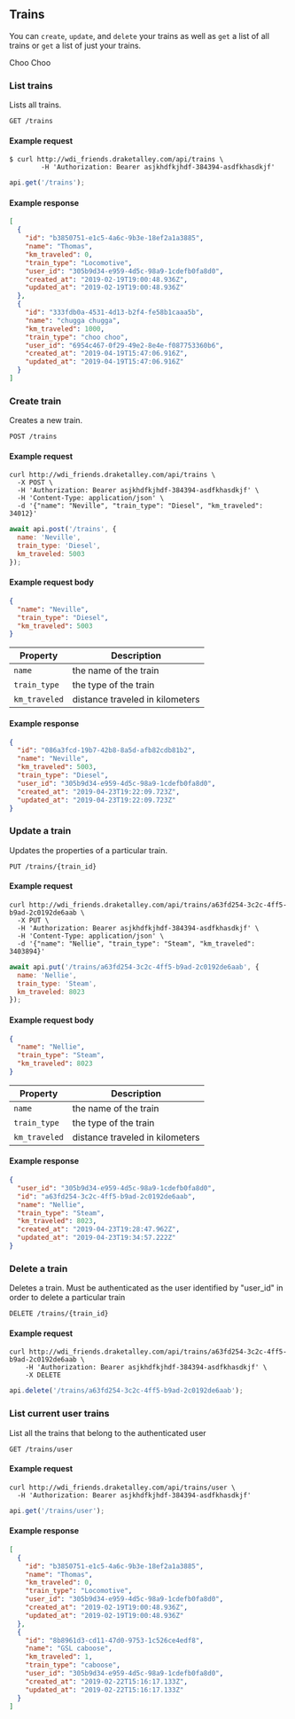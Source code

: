 ## Trains


You can `create`, `update`, and `delete` your trains as well as `get` a list of all trains or `get` a list of just your trains.


Choo Choo

### List trains

Lists all trains.  

```endpoint
GET /trains
```

#### Example request

```curl
$ curl http://wdi_friends.draketalley.com/api/trains \
		-H 'Authorization: Bearer asjkhdfkjhdf-384394-asdfkhasdkjf'
```


```javascript
api.get('/trains');
```


#### Example response

```json
[
  {
    "id": "b3850751-e1c5-4a6c-9b3e-18ef2a1a3885",
    "name": "Thomas",
    "km_traveled": 0,
    "train_type": "Locomotive",
    "user_id": "305b9d34-e959-4d5c-98a9-1cdefb0fa8d0",
    "created_at": "2019-02-19T19:00:48.936Z",
    "updated_at": "2019-02-19T19:00:48.936Z"
  },
  {
    "id": "333fdb0a-4531-4d13-b2f4-fe58b1caaa5b",
    "name": "chugga chugga",
    "km_traveled": 1000,
    "train_type": "choo choo",
    "user_id": "6954c467-0f29-49e2-8e4e-f087753360b6",
    "created_at": "2019-04-19T15:47:06.916Z",
    "updated_at": "2019-04-19T15:47:06.916Z"
  }
]
```

### Create train

Creates a new train.

```endpoint
POST /trains
```

#### Example request

```curl
curl http://wdi_friends.draketalley.com/api/trains \
  -X POST \
  -H 'Authorization: Bearer asjkhdfkjhdf-384394-asdfkhasdkjf' \
  -H 'Content-Type: application/json' \
  -d '{"name": "Neville", "train_type": "Diesel", "km_traveled": 34012}'
```



```javascript
await api.post('/trains', {
  name: 'Neville',
  train_type: 'Diesel',
  km_traveled: 5003
});
```



#### Example request body

```json
{
  "name": "Neville",
  "train_type": "Diesel",
  "km_traveled": 5003
}
```

Property | Description
---|---
`name` | the name of the train
`train_type` | the type of the train
`km_traveled` | distance traveled in kilometers

#### Example response

```json
{
  "id": "086a3fcd-19b7-42b8-8a5d-afb82cdb81b2",
  "name": "Neville",
  "km_traveled": 5003,
  "train_type": "Diesel",
  "user_id": "305b9d34-e959-4d5c-98a9-1cdefb0fa8d0",
  "created_at": "2019-04-23T19:22:09.723Z",
  "updated_at": "2019-04-23T19:22:09.723Z"
}
```


### Update a train

Updates the properties of a particular train.

```endpoint
PUT /trains/{train_id}
```

#### Example request

```curl
curl http://wdi_friends.draketalley.com/api/trains/a63fd254-3c2c-4ff5-b9ad-2c0192de6aab \
  -X PUT \
  -H 'Authorization: Bearer asjkhdfkjhdf-384394-asdfkhasdkjf' \
  -H 'Content-Type: application/json' \
  -d '{"name": "Nellie", "train_type": "Steam", "km_traveled": 3403894}'
```



```javascript
await api.put('/trains/a63fd254-3c2c-4ff5-b9ad-2c0192de6aab', {
  name: 'Nellie',
  train_type: 'Steam',
  km_traveled: 8023
});
```

#### Example request body

```json
{
  "name": "Nellie",
  "train_type": "Steam",
  "km_traveled": 8023
}
```

Property | Description
---|---
`name` | the name of the train
`train_type` | the type of the train
`km_traveled` | distance traveled in kilometers

#### Example response

```json
{
  "user_id": "305b9d34-e959-4d5c-98a9-1cdefb0fa8d0",
  "id": "a63fd254-3c2c-4ff5-b9ad-2c0192de6aab",
  "name": "Nellie",
  "train_type": "Steam",
  "km_traveled": 8023,
  "created_at": "2019-04-23T19:28:47.962Z",
  "updated_at": "2019-04-23T19:34:57.222Z"
}
```

### Delete a train

Deletes a train.  Must be authenticated as the user identified by "user_id" in order to delete a particular train

```endpoint
DELETE /trains/{train_id}
```

#### Example request

```curl
curl http://wdi_friends.draketalley.com/api/trains/a63fd254-3c2c-4ff5-b9ad-2c0192de6aab \
	-H 'Authorization: Bearer asjkhdfkjhdf-384394-asdfkhasdkjf' \
	-X DELETE 
```



```javascript
api.delete('/trains/a63fd254-3c2c-4ff5-b9ad-2c0192de6aab');
```


### List current user trains

List all the trains that belong to the authenticated user

```endpoint
GET /trains/user
```

#### Example request

```curl
curl http://wdi_friends.draketalley.com/api/trains/user \
  -H 'Authorization: Bearer asjkhdfkjhdf-384394-asdfkhasdkjf'
```



```javascript
api.get('/trains/user');
```

#### Example response

```json
[
  {
    "id": "b3850751-e1c5-4a6c-9b3e-18ef2a1a3885",
    "name": "Thomas",
    "km_traveled": 0,
    "train_type": "Locomotive",
    "user_id": "305b9d34-e959-4d5c-98a9-1cdefb0fa8d0",
    "created_at": "2019-02-19T19:00:48.936Z",
    "updated_at": "2019-02-19T19:00:48.936Z"
  },
  {
    "id": "8b8961d3-cd11-47d0-9753-1c526ce4edf8",
    "name": "GSL caboose",
    "km_traveled": 1,
    "train_type": "caboose",
    "user_id": "305b9d34-e959-4d5c-98a9-1cdefb0fa8d0",
    "created_at": "2019-02-22T15:16:17.133Z",
    "updated_at": "2019-02-22T15:16:17.133Z"
  }
]
```
